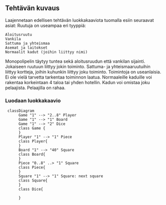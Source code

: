 ## Tehtävän kuvaus

Laajennetaan edellisen tehtävän luokkakaaviota tuomalla esiin seuraavat asiat:
Ruutuja on useampaa eri tyyppiä:

    Aloitusruutu
    Vankila
    Sattuma ja yhteismaa
    Asemat ja laitokset
    Normaalit kadut (joihin liittyy nimi)

Monopolipelin täytyy tuntea sekä aloitusruudun että vankilan sijainti.
Jokaiseen ruutuun liittyy jokin toiminto.
Sattuma- ja yhteismaaruutuihin liittyy kortteja, joihin kuhunkin liittyy joku toiminto.
Toimintoja on useanlaisia. Ei ole vielä tarvetta tarkentaa toiminnon laatua.
Normaaleille kaduille voi rakentaa korkeintaan 4 taloa tai yhden hotellin. Kadun voi omistaa joku pelaajista. Pelaajilla on rahaa.

### Luodaan luokkakaavio

```mermaid
 classDiagram
      Game "1" --> "2..8" Player
      Game "1" --> "1" Board
      Game "1" --> "2" Dice
      class Game {
      }
      Player "1" --> "1" Piece
      class Player{
      }
      Board "1" --> "40" Square
      class Board{
      }
      Piece "0..8" ..> "1" Square
      class Piece{
      }
      Square "1" --> "1" Square: next square
      class Square{
      }
      class Dice{
         
      }
```
